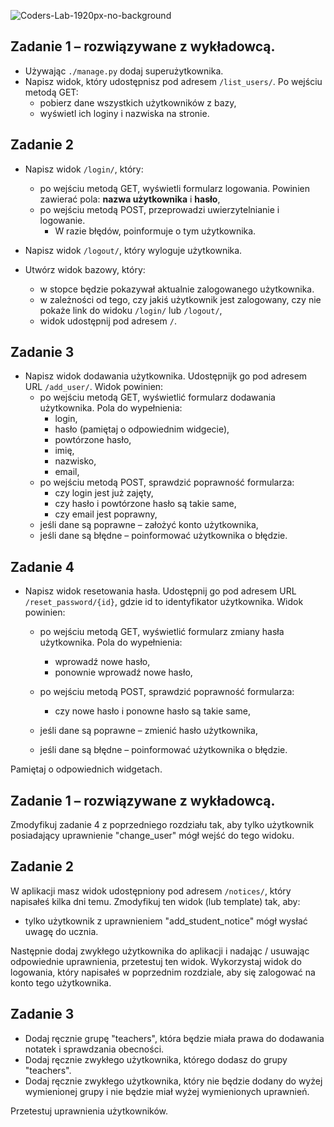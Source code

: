 ![Coders-Lab-1920px-no-background](https://user-images.githubusercontent.com/152855/73064373-5ed69780-3ea1-11ea-8a71-3d370a5e7dd8.png)


## Zadanie 1 &ndash; rozwiązywane z wykładowcą.

* Używając `./manage.py` dodaj superużytkownika.
* Napisz widok, który udostępnisz pod adresem `/list_users/`. Po wejściu metodą GET:
    * pobierz dane wszystkich użytkowników z bazy,
    * wyświetl ich loginy i nazwiska na stronie.

## Zadanie 2
* Napisz widok `/login/`, który:
    * po wejściu metodą GET, wyświetli formularz logowania. Powinien zawierać pola: **nazwa użytkownika** i **hasło**,
    * po wejściu metodą POST, przeprowadzi uwierzytelnianie i logowanie.
        * W razie błędów, poinformuje o tym użytkownika. 

* Napisz widok `/logout/`, który wyloguje użytkownika. 

* Utwórz widok bazowy, który:
    * w stopce będzie pokazywał aktualnie zalogowanego użytkownika.
    * w zależności od tego, czy jakiś użytkownik jest zalogowany, czy nie pokaże link do widoku `/login/` lub `/logout/`,
    * widok udostępnij pod adresem `/`.

## Zadanie 3
* Napisz widok dodawania użytkownika. Udostępnijk go pod adresem URL `/add_user/`. Widok powinien:
    * po wejściu metodą GET, wyświetlić formularz dodawania użytkownika. Pola do wypełnienia:
        * login,
        * hasło (pamiętaj o odpowiednim widgecie),
        * powtórzone hasło,
        * imię,
        * nazwisko,
        * email,
    * po wejściu metodą POST, sprawdzić poprawność formularza:
        * czy login jest już zajęty,
        * czy hasło i powtórzone hasło są takie same,
        * czy email jest poprawny,
    * jeśli dane są poprawne &ndash; założyć konto użytkownika,
    * jeśli dane są błędne &ndash; poinformować użytkownika o błędzie.

## Zadanie 4
* Napisz widok resetowania hasła. Udostępnij go pod adresem URL `/reset_password/{id}`,
gdzie id to identyfikator użytkownika. Widok powinien:
    * po wejściu metodą GET, wyświetlić formularz zmiany hasła użytkownika. Pola do wypełnienia:
        * wprowadź nowe hasło,
        * ponownie wprowadź nowe hasło,
    * po wejściu metodą POST, sprawdzić poprawność formularza:
        * czy nowe hasło i ponowne hasło są takie same,

    * jeśli dane są poprawne &ndash; zmienić hasło użytkownika,
    * jeśli dane są błędne &ndash; poinformować użytkownika o błędzie.

Pamiętaj o odpowiednich widgetach.
## Zadanie 1 &ndash; rozwiązywane z wykładowcą.
Zmodyfikuj zadanie 4 z poprzedniego rozdziału tak, aby tylko użytkownik posiadający uprawnienie "change_user"
mógł wejść do tego widoku.

## Zadanie 2

W aplikacji masz widok udostępniony pod adresem `/notices/`, który napisałeś kilka dni temu. 
Zmodyfikuj ten widok (lub template) tak, aby:
* tylko użytkownik z uprawnieniem "add\_student\_notice" mógł wysłać uwagę do ucznia.

Następnie dodaj zwykłego użytkownika do aplikacji i nadając / usuwając odpowiednie uprawnienia, przetestuj ten widok.
Wykorzystaj widok do logowania, który napisałeś w  poprzednim rozdziale, aby się zalogować na konto tego użytkownika.

## Zadanie 3
* Dodaj ręcznie grupę "teachers", która będzie miała prawa do dodawania notatek i sprawdzania obecności.
* Dodaj ręcznie zwykłego użytkownika, którego dodasz do grupy "teachers".
* Dodaj ręcznie zwykłego użytkownika, który nie będzie dodany do wyżej wymienionej grupy 
i nie będzie miał wyżej wymienionych uprawnień.

Przetestuj uprawnienia użytkowników.

